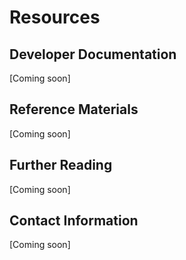 # Resources

## Developer Documentation
[Coming soon]

## Reference Materials
[Coming soon]

## Further Reading
[Coming soon]

## Contact Information
[Coming soon]
